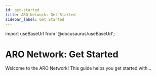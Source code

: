 ```yaml
---
id: get-started
title: ARO Network: Get Started
sidebar_label: Get Started
---
```

import useBaseUrl from '@docusaurus/useBaseUrl';

# ARO Network: Get Started
Welcome to the ARO Network! This guide helps you get started with...
